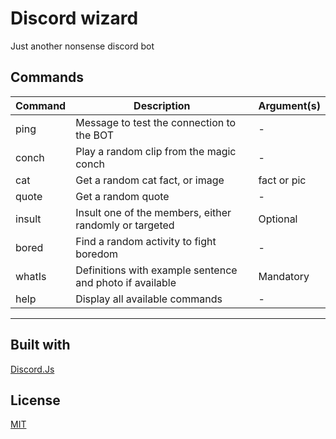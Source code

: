 # Discord wizard

Just another nonsense discord bot

## Commands

| Command | Description | Argument(s) |
| --- | --- | --- |
| ping | Message to test the connection to the BOT | - |
| conch | Play a random clip from the magic conch | - |
| cat | Get a random cat fact, or image | fact or pic |
| quote | Get a random quote | - |
| insult | Insult one of the members, either randomly or targeted | Optional |
| bored | Find a random activity to fight boredom | - |
| whatIs | Definitions with example sentence and photo if available | Mandatory |
| help | Display all available commands | - |
   

---  
   
## Built with

[Discord.Js](https://discord.js.org/#/)

## License

[MIT](LICENSE.md)
